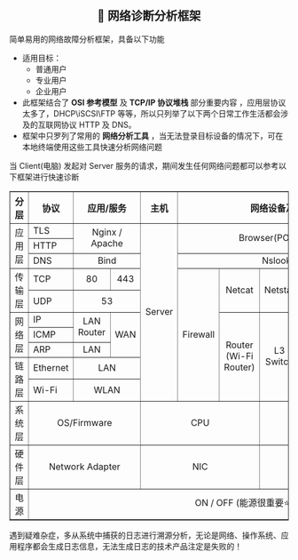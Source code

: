<h2 align="center">🔎 网络诊断分析框架</h2>
  

简单易用的网络故障分析框架，具备以下功能

- 适用目标：
  - 普通用户
  - 专业用户
  - 企业用户 
- 此框架结合了 **OSI 参考模型** 及 **TCP/IP 协议堆栈** 部分重要内容  ，应用层协议太多了，DHCP\iSCSI\FTP 等等，所以只列举了以下两个日常工作生活都会涉及的互联网协议 HTTP 及 DNS。  
- 框架中只罗列了常用的 **网络分析工具** ，当无法登录目标设备的情况下，可在本地终端使用这些工具快速分析网络问题

当 Client(电脑) 发起对 Server 服务的请求，期间发生任何网络问题都可以参考以下框架进行快速诊断

<table border="1.5">
    <tr>
        <th align="center">分层</th>   <!-- 左对齐 -->
        <th align="center">协议</th> <!-- 居中对其（默认）-->
        <th colspan="2" align="center">应用/服务</th>  <!-- 右对齐-->
        <th colspan="1" align="center">主机</th>  <!-- 右对齐-->
        <th colspan="7" align="center">网络设备及终端网络分析工具</th>  <!-- 右对齐-->
        <th colspan="1" align="center">终端</th>  <!-- 右对齐-->
         </tr>
    <tr>
        <td rowspan="3">应用层</td>
        <td>TLS</td>
        <td rowspan="2" colspan="2" align="center">Nginx / Apache</td> 
        <td rowspan="10" colspan="1" align="center">Server</td> 
        <td rowspan="2" colspan="6" align="center">Browser(POST/GET)</td> 
        <td rowspan="10" colspan="1" align="center">Wireshark
          Tcpdump |
          CSNAS
          (Microsoft Network Monitor) 
          </td> 
        <td rowspan="10" colspan="1" align="center">PC</td> 
    </tr>
    <tr>
        <td>HTTP</td>
      </tr>
      <tr> 
        <td>DNS</td>
          <td colspan="2" align="center">Bind</td>
          <td rowspan="1" colspan="5" align="center">Nslookup</td> 
        </tr>   
    <tr>
        <td rowspan="2">传输层</td>
        <td>TCP</td>
        <td colspan="1" align="center">80 </td>
        <td colspan="1" align="center">443 </td>
        <td rowspan="7" align="center">Firewall</td>
        <td rowspan="2" align="center">Netcat</td>
        <td rowspan="2" align="center">Netstat</td>
        <td rowspan="2" align="center">Telnet</td>
        <td rowspan="5" align="center">Nmap</td> 
    </tr>
    <tr>
        <td>UDP</td>
        <td colspan="2" align="center">53</td>
      </tr>
    <tr>
        <td rowspan="3">网络层</td>
        <td>IP</td>
        <td rowspan="2" colspan="1" align="center">LAN Router</td>
        <td rowspan="3" colspan="1" align="center"> WAN</td> 
        <td rowspan="5" align="center">Router
            (Wi-Fi Router)</td>
        <td rowspan="5" align="center">L3 Switch</td>
        <td rowspan="1" align="center">ping</td>
    </tr>
    <tr>
    <td>ICMP</td>
    <td rowspan="1" align="center">tracert</td>
     </tr>
    <tr>
    <td>ARP</td>
    <td rowspan="1" colspan="1" align="center">LAN</td>
    <td rowspan="1" colspan="1" align="center">arp</td>
      </tr>
    <tr>
        <td rowspan="2">链路层</td>
        <td>Ethernet</td>
        <td rowspan="1" colspan="2" align="center">LAN</td>
        <td rowspan="2" align="center">L2 Switch
            (AP)
        </td>
        <td rowspan="2" colspan="2" align="center">Bridge
            (Wireless Bridge)
        </td>
           </tr>
     <tr>
        <td>Wi-Fi</td>
        <td rowspan="1" colspan="2" align="center">WLAN</td>
           </tr>
    <tr>
        <td rowspan="1">系统层</td>
        <td rowspan="1" colspan="3" align="center">OS/Firmware</td>
        <td colspan="3" align="center">CPU</td>
        <td colspan="3" align="center">Mem</td>
        <td colspan="3" align="center">Disk</td>
            </tr>
    <tr>
  <td rowspan="1">硬件层</td>
        <td rowspan="1" colspan="3" align="center">Network Adapter </td>
        <td colspan="3" align="center">NIC </td>
        <td colspan="3" align="center">RJ-45 </td>
        <td colspan="3" align="center">SFP </td>
    </tr>
  <td rowspan="1">电源</td>   
  <td colspan="12" align="center">ON / OFF (能源很重要⭐)</td>
</table>

遇到疑难杂症，多从系统中捕获的日志进行溯源分析，无论是网络、操作系统、应用程序都会生成日志信息，无法生成日志的技术产品注定是失败的！


















